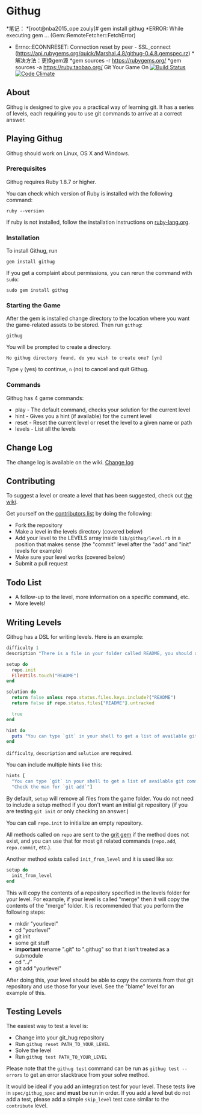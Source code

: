 # Githug
 *笔记：
 *[root@nba2015_ope zouly]# gem install githug 
 *ERROR:  While executing gem ... (Gem::RemoteFetcher::FetchError)
  *   Errno::ECONNRESET: Connection reset by peer - SSL_connect (https://api.rubygems.org/quick/Marshal.4.8/githug-0.4.8.gemspec.rz)
 *解决方法：更换gem源
 *gem sources -r https://rubygems.org/
 *gem sources -a https://ruby.taobao.org/
Git Your Game On [![Build Status](https://travis-ci.org/Gazler/githug.png?branch=master)](https://travis-ci.org/Gazler/githug) [![Code Climate](https://codeclimate.com/github/Gazler/githug.png)](https://codeclimate.com/github/Gazler/githug)
## About
Githug is designed to give you a practical way of learning git.  It has a series of levels, each requiring you to use git commands to arrive at a correct answer.

## Playing Githug

Githug should work on Linux, OS X and Windows.

### Prerequisites

Githug requires Ruby 1.8.7 or higher.

You can check which version of Ruby is installed with the following command:

```
ruby --version
```

If ruby is not installed, follow the installation instructions on [ruby-lang.org](https://www.ruby-lang.org/en/documentation/installation/).

### Installation

To install Githug, run

    gem install githug

If you get a complaint about permissions, you can rerun the command with `sudo`:

    sudo gem install githug

### Starting the Game

After the gem is installed change directory to the location where you want the game-related assets to be stored.
Then run `githug`:

    githug

You will be prompted to create a directory.

    No githug directory found, do you wish to create one? [yn]

Type `y` (yes) to continue, `n` (no) to cancel and quit Githug.

### Commands

Githug has 4 game commands:

 * play - The default command, checks your solution for the current level
 * hint - Gives you a hint (if available) for the current level
 * reset - Reset the current level or reset the level to a given name or path
 * levels - List all the levels

## Change Log

The change log is available on the wiki.  [Change log](https://github.com/Gazler/githug/wiki/Change-Log)

## Contributing

To suggest a level or create a level that has been suggested, check out [the wiki](https://github.com/Gazler/githug/wiki).

 Get yourself on the [contributors list](https://github.com/Gazler/githug/contributors) by doing the following:

 * Fork the repository
 * Make a level in the levels directory (covered below)
 * Add your level to the LEVELS array inside `lib/githug/level.rb` in a position that makes sense (the "commit" level after the "add" and "init" levels for example)
 * Make sure your level works (covered below)
 * Submit a pull request

## Todo List

 * A follow-up to the level, more information on a specific command, etc.
 * More levels!

## Writing Levels

Githug has a DSL for writing levels. Here is an example:

```ruby
difficulty 1
description "There is a file in your folder called README, you should add it to your staging area"

setup do
  repo.init
  FileUtils.touch("README")
end

solution do
  return false unless repo.status.files.keys.include?("README")
  return false if repo.status.files["README"].untracked

  true
end

hint do
  puts "You can type `git` in your shell to get a list of available git commands"
end
```

 `difficulty`, `description` and `solution` are required.

You can include multiple hints like this:

```ruby
hints [
  "You can type `git` in your shell to get a list of available git commands",
  "Check the man for `git add`"]
```

 By default, `setup` will remove all files from the game folder.  You do not need to include a setup method if you don't want an initial git repository (if you are testing `git init` or only checking an answer.)

 You can call `repo.init` to initialize an empty repository.

 All methods called on `repo` are sent to the [grit gem](https://github.com/mojombo/grit) if the method does not exist, and you can use that for most git related commands (`repo.add`, `repo.commit`, etc.).

Another method exists called `init_from_level` and it is used like so:

```ruby
setup do
  init_from_level
end
```

This will copy the contents of a repository specified in the levels folder for your level.  For example, if your level is called "merge" then it will copy the contents of the "merge" folder.  It is recommended that you perform the following steps:

 * mkdir "yourlevel"
 * cd "yourlevel"
 * git init
 * some git stuff
 * **important** rename ".git" to ".githug" so that it isn't treated as a submodule
 * cd "../"
 * git add "yourlevel"

After doing this, your level should be able to copy the contents from that git repository and use those for your level.  See the "blame" level for an example of this.

## Testing Levels

The easiest way to test a level is:

 * Change into your git_hug repository
 * Run `githug reset PATH_TO_YOUR_LEVEL`
 * Solve the level
 * Run `githug test PATH_TO_YOUR_LEVEL`

Please note that the `githug test` command can be run as `githug test --errors` to get an error stacktrace from your solve method.

It would be ideal if you add an integration test for your level.  These tests live in `spec/githug_spec` and **must** be run in order.  If you add a level but do not add a test, please add a simple `skip_level` test case similar to the `contribute` level.
